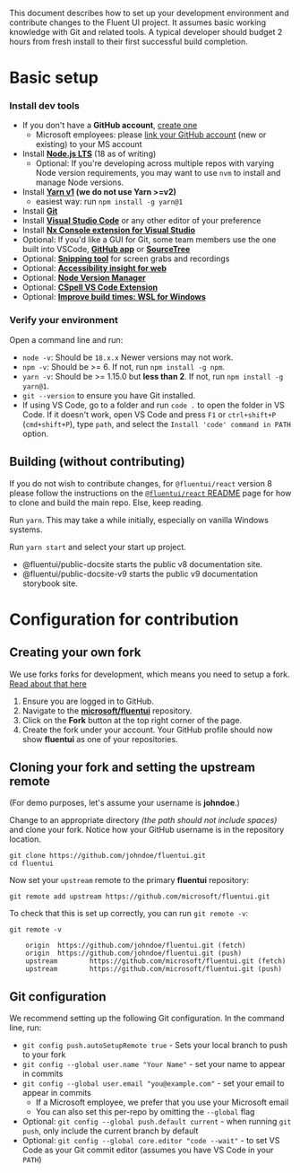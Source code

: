 This document describes how to set up your development environment and contribute changes to the Fluent UI project. It assumes basic working knowledge with Git and related tools. A typical developer should budget 2 hours from fresh install to their first successful build completion.

# Basic setup

### Install dev tools

- If you don't have a **GitHub account**, [create one](https://github.com/join)
  - Microsoft employees: please [link your GitHub account](https://repos.opensource.microsoft.com) (new or existing) to your MS account
- Install **[Node.js LTS](https://nodejs.org/en/)** (18 as of writing)
  - Optional: If you're developing across multiple repos with varying Node version requirements, you may want to use `nvm` to install and manage Node versions.
- Install **[Yarn v1](https://classic.yarnpkg.com/) (we do not use Yarn >=v2)**
  - easiest way: run `npm install -g yarn@1`
- Install **[Git](https://git-scm.com/)**
- Install **[Visual Studio Code](https://code.visualstudio.com/)** or any other editor of your preference
- Install **[Nx Console extension for Visual Studio](https://marketplace.visualstudio.com/items?itemName=nrwl.angular-console)**
- Optional: If you'd like a GUI for Git, some team members use the one built into VSCode, **[GitHub app](https://desktop.github.com/)** or **[SourceTree](https://www.atlassian.com/software/sourcetree)**
- Optional: **[Snipping tool](https://apps.microsoft.com/detail/9mz95kl8mr0l?launch=true&mode=full&hl=en-us&gl=us&ocid=bingwebsearch)** for screen grabs and recordings
- Optional: **[Accessibility insight for web](https://accessibilityinsights.io/)**
- Optional: **[Node Version Manager](https://github.com/nvm-sh/nvm)**
- Optional: **[CSpell VS Code Extension](https://marketplace.visualstudio.com/items?itemName=streetsidesoftware.code-spell-checker)**
- Optional: **[Improve build times: WSL for Windows](https://learn.microsoft.com/en-us/windows/dev-environment/javascript/nodejs-on-wsl)**

### Verify your environment

Open a command line and run:

- `node -v`: Should be `18.x.x` Newer versions may not work.
- `npm -v`: Should be >= 6. If not, run `npm install -g npm`.
- `yarn -v`: Should be >= 1.15.0 but **less than 2**. If not, run `npm install -g yarn@1`.
- `git --version` to ensure you have Git installed.
- If using VS Code, go to a folder and run `code .` to open the folder in VS Code. If it doesn't work, open VS Code and press `F1` or `ctrl+shift+P` (`cmd+shift+P`), type `path`, and select the `Install 'code' command in PATH` option.

## Building (without contributing)

If you do not wish to contribute changes, for `@fluentui/react` version 8 please follow the instructions on the [`@fluentui/react` README](https://github.com/microsoft/fluentui/blob/master/packages/react/README.md#building-the-repo) page for how to clone and build the main repo. Else, keep reading.

Run `yarn`. This may take a while initially, especially on vanilla Windows systems.

Run `yarn start` and select your start up project.

- @fluentui/public-docsite starts the public v8 documentation site.
- @fluentui/public-docsite-v9 starts the public v9 documentation storybook site.

# Configuration for contribution

## Creating your own fork

We use forks forks for development, which means you need to setup a fork. [Read about that here](https://docs.github.com/en/pull-requests/collaborating-with-pull-requests/working-with-forks/fork-a-repo)

1. Ensure you are logged in to GitHub.
2. Navigate to the **[microsoft/fluentui](https://github.com/microsoft/fluentui)** repository.
3. Click on the **Fork** button at the top right corner of the page.
4. Create the fork under your account. Your GitHub profile should now show **fluentui** as one of your repositories.

## Cloning your fork and setting the upstream remote

(For demo purposes, let's assume your username is **johndoe**.)

Change to an appropriate directory _(the path should not include spaces)_ and clone your fork. Notice how your GitHub username is in the repository location.

```
git clone https://github.com/johndoe/fluentui.git
cd fluentui
```

Now set your `upstream` remote to the primary **fluentui** repository:

```
git remote add upstream https://github.com/microsoft/fluentui.git
```

To check that this is set up correctly, you can run `git remote -v`:

```
git remote -v

    origin  https://github.com/johndoe/fluentui.git (fetch)
    origin  https://github.com/johndoe/fluentui.git (push)
    upstream        https://github.com/microsoft/fluentui.git (fetch)
    upstream        https://github.com/microsoft/fluentui.git (push)
```

## Git configuration

We recommend setting up the following Git configuration. In the command line, run:

- `git config push.autoSetupRemote true` - Sets your local branch to push to your fork
- `git config --global user.name "Your Name"` - set your name to appear in commits
- `git config --global user.email "you@example.com"` - set your email to appear in commits
  - If a Microsoft employee, we prefer that you use your Microsoft email
  - You can also set this per-repo by omitting the `--global` flag
- Optional: `git config --global push.default current` - when running `git push`, only include the current branch by default
- Optional: `git config --global core.editor "code --wait"` - to set VS Code as your Git commit editor (assumes you have VS Code in your `PATH`)

